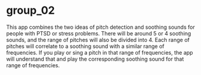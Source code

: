 # group_02
This app combines the two ideas of pitch detection and soothing sounds for people with PTSD or stress problems. 
There will be around 5 or 4 soothing sounds, and the range of pitches will also be divided into 4. Each range of pitches will correlate to a soothing sound with a similar range of frequencies.
If you play or sing a pitch in that range of frequencies, the app will understand that and play the corresponding soothing sound for that range of frequencies.
